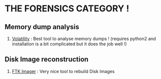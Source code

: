 # THE FORENSICS CATEGORY !

## Memory dump analysis
1) [Volatility](https://www.volatilityfoundation.org/) : Best tool to analyse memory dumps ! (requires python2 and installation is a bit complicated but it does the job well !)

## Disk Image reconstruction
1) [FTK Imager](https://www.exterro.com/ftk-imager) : Very nice tool to rebuild Disk Images
